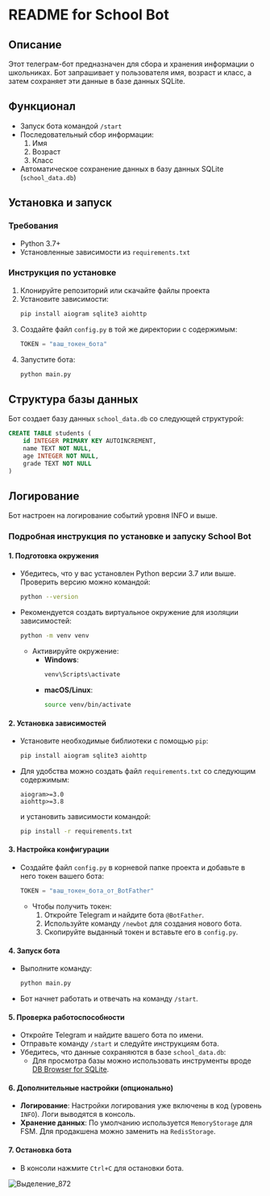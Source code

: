 # README for School Bot

## Описание
Этот телеграм-бот предназначен для сбора и хранения информации о школьниках. Бот запрашивает у пользователя имя, возраст и класс, а затем сохраняет эти данные в базе данных SQLite.

## Функционал
- Запуск бота командой `/start`
- Последовательный сбор информации:
  1. Имя
  2. Возраст
  3. Класс
- Автоматическое сохранение данных в базу данных SQLite (`school_data.db`)

## Установка и запуск

### Требования
- Python 3.7+
- Установленные зависимости из `requirements.txt`

### Инструкция по установке
1. Клонируйте репозиторий или скачайте файлы проекта
2. Установите зависимости:
   ```bash
   pip install aiogram sqlite3 aiohttp
   ```
3. Создайте файл `config.py` в той же директории с содержимым:
   ```python
   TOKEN = "ваш_токен_бота"
   ```
4. Запустите бота:
   ```bash
   python main.py
   ```

## Структура базы данных
Бот создает базу данных `school_data.db` со следующей структурой:
```sql
CREATE TABLE students (
    id INTEGER PRIMARY KEY AUTOINCREMENT,
    name TEXT NOT NULL,
    age INTEGER NOT NULL,
    grade TEXT NOT NULL
)
```

## Логирование
Бот настроен на логирование событий уровня INFO и выше.

### Подробная инструкция по установке и запуску School Bot

#### 1. **Подготовка окружения**
   - Убедитесь, что у вас установлен Python версии 3.7 или выше. Проверить версию можно командой:
     ```bash
     python --version
     ```
   - Рекомендуется создать виртуальное окружение для изоляции зависимостей:
     ```bash
     python -m venv venv
     ```
     - Активируйте окружение:
       - **Windows**:
         ```bash
         venv\Scripts\activate
         ```
       - **macOS/Linux**:
         ```bash
         source venv/bin/activate
         ```

#### 2. **Установка зависимостей**
   - Установите необходимые библиотеки с помощью `pip`:
     ```bash
     pip install aiogram sqlite3 aiohttp
     ```
   - Для удобства можно создать файл `requirements.txt` со следующим содержимым:
     ```
     aiogram>=3.0
     aiohttp>=3.8
     ```
     и установить зависимости командой:
     ```bash
     pip install -r requirements.txt
     ```

#### 3. **Настройка конфигурации**
   - Создайте файл `config.py` в корневой папке проекта и добавьте в него токен вашего бота:
     ```python
     TOKEN = "ваш_токен_бота_от_BotFather"
     ```
     - Чтобы получить токен:
       1. Откройте Telegram и найдите бота `@BotFather`.
       2. Используйте команду `/newbot` для создания нового бота.
       3. Скопируйте выданный токен и вставьте его в `config.py`.

#### 4. **Запуск бота**
   - Выполните команду:
     ```bash
     python main.py
     ```
   - Бот начнет работать и отвечать на команду `/start`.

#### 5. **Проверка работоспособности**
   - Откройте Telegram и найдите вашего бота по имени.
   - Отправьте команду `/start` и следуйте инструкциям бота.
   - Убедитесь, что данные сохраняются в базе `school_data.db`:
     - Для просмотра базы можно использовать инструменты вроде [DB Browser for SQLite](https://sqlitebrowser.org/).

#### 6. **Дополнительные настройки (опционально)**
   - **Логирование**: Настройки логирования уже включены в код (уровень `INFO`). Логи выводятся в консоль.
   - **Хранение данных**: По умолчанию используется `MemoryStorage` для FSM. Для продакшена можно заменить на `RedisStorage`.

#### 7. **Остановка бота**
   - В консоли нажмите `Ctrl+C` для остановки бота.

![Выделение_872](https://github.com/user-attachments/assets/52fb7eba-ad3a-4f81-b565-1d5f02d645f0)
